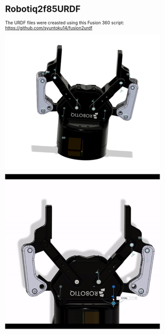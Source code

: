 # Robotiq2f85URDF
The URDF files were creasted using this Fusion 360 script: https://github.com/syuntoku14/fusion2urdf

![Assembeled gripper in Fusion 360](images/Robotiq%20gripper.png)

![Driving joints in Fusion 360](images/driving%20joints.gif)

